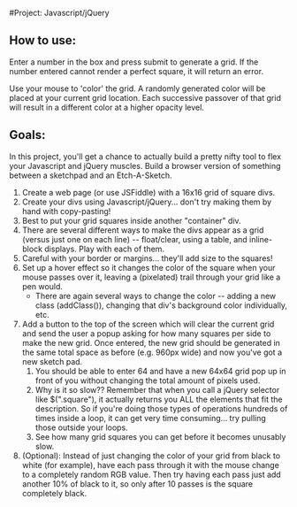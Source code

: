 #Project: Javascript/jQuery

## How to use:
Enter a number in the box and press submit to generate a grid. If the number entered cannot render a perfect square, it will return an error.

Use your mouse to 'color' the grid. A randomly generated color will be placed at your current grid location. Each successive passover of that grid will result in a different color at a higher opacity level.

## Goals:
In this project, you'll get a chance to actually build a pretty nifty tool to flex your Javascript and jQuery muscles. Build a browser version of something between a sketchpad and an Etch-A-Sketch.

1. Create a web page (or use JSFiddle) with a 16x16 grid of square divs.
2. Create your divs using Javascript/jQuery... don't try making them by hand with copy-pasting!
3. Best to put your grid squares inside another "container" div.
4. There are several different ways to make the divs appear as a grid (versus just one on each line) -- float/clear, using a table, and inline-block displays. Play with each of them.
5. Careful with your border or margins... they'll add size to the squares!
6. Set up a hover effect so it changes the color of the square when your mouse passes over it, leaving a (pixelated) trail through your grid like a pen would.
   + There are again several ways to change the color -- adding a new class (addClass()), changing that div's background color individually, etc.
7. Add a button to the top of the screen which will clear the current grid and send the user a popup asking for how many squares per side to make the new grid. Once entered, the new grid should be generated in the same total space as before (e.g. 960px wide) and now you've got a new sketch pad.
   1. You should be able to enter 64 and have a new 64x64 grid pop up in front of you without changing the total amount of pixels used.
   2. Why is it so slow?? Remember that when you call a jQuery selector like $(".square"), it actually returns you ALL the elements that fit the description. So if you're doing those types of operations hundreds of times inside a loop, it can get very time consuming... try pulling those outside your loops.
   3. See how many grid squares you can get before it becomes unusably slow.
8. (Optional): Instead of just changing the color of your grid from black to white (for example), have each pass through it with the mouse change to a completely random RGB value. Then try having each pass just add another 10% of black to it, so only after 10 passes is the square completely black.
